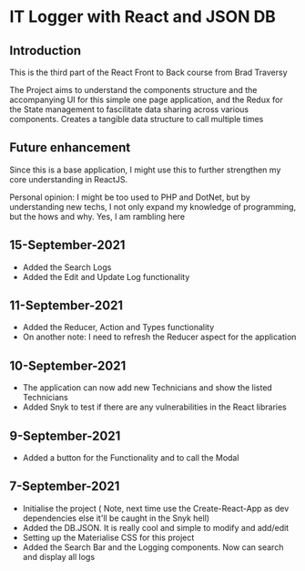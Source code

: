 
# IT Logger with React and JSON DB

## Introduction
This is the third part of the React Front to Back course from Brad Traversy

The Project aims to understand the components structure and the accompanying UI for this simple one page application, and the Redux for the State management to fascilitate data sharing across various components. Creates a tangible data structure to call multiple times

## Future enhancement
Since this is a base application, I might use this to further strengthen my core understanding in ReactJS. 

Personal opinion: I might be too used to PHP and DotNet, but by understanding new techs, I not only expand my knowledge of programming, but the hows and why. Yes, I am rambling here 


## 15-September-2021
- Added the Search Logs
- Added the Edit and Update Log functionality

## 11-September-2021
- Added the Reducer, Action and Types functionality
- On another note: I need to refresh the Reducer aspect for the application

## 10-September-2021
- The application can now add new Technicians and show the listed Technicians
- Added Snyk to test if there are any vulnerabilities in the React libraries

## 9-September-2021
- Added a button for the Functionality and to call the Modal

## 7-September-2021
- Initialise the project ( Note, next time use the Create-React-App as dev dependencies else it'll be caught in the Snyk hell)
- Added the DB.JSON. It is really cool and simple to modify and add/edit
- Setting up the Materialise CSS for this project
- Added the Search Bar and the Logging components. Now can search and display all logs